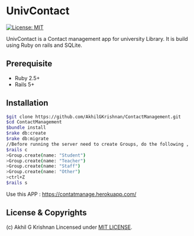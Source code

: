 #   UnivContact
 [![License: MIT](https://img.shields.io/badge/License-MIT-yellow.svg)](LICENSE)

UnivContact is a Contact management app for university Library. It is build using Ruby on rails and SQLite.

## Prerequisite
 * Ruby 2.5+
 * Rails 5+

## Installation
```bash
$git clone https://github.com/AkhilGKrishnan/ContactManagement.git
$cd ContactManagement
$bundle install
$rake db:create
$rake db:migrate
//Before running the server need to create Groups, do the following ,
$rails c
>Group.create(name: "Student")
>Group.create(name: "Teacher")
>Group.create(name: "Staff")
>Group.create(name: "Other")
>ctrl+Z
$rails s

```
Use this APP : https://contatmanage.herokuapp.com/

## License & Copyrights

(c) Akhil G Krishnan
Lincensed under [MIT LICENSE](LICENSE).
